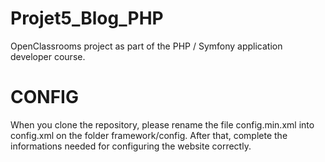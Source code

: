 # Projet5_Blog_PHP
OpenClassrooms project as part of the PHP / Symfony application developer course.

# CONFIG
When you clone the repository, please rename the file config.min.xml into config.xml on the folder framework/config.
After that, complete the informations needed for configuring the website correctly.
